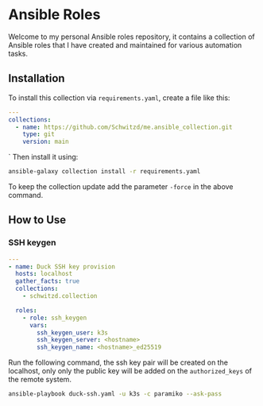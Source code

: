 # Ansible Roles

Welcome to my personal Ansible roles repository, it contains a collection of Ansible roles that I have created and maintained for various automation tasks.

## Installation

To install this collection via `requirements.yaml`, create a file like this:

```yaml
---
collections:
  - name: https://github.com/Schwitzd/me.ansible_collection.git
    type: git
    version: main
```
`
Then install it using:

```sh
ansible-galaxy collection install -r requirements.yaml
```

To keep the collection update add the parameter `-force` in the above command.

## How to Use

### SSH keygen

```yaml
---
- name: Duck SSH key provision
  hosts: localhost
  gather_facts: true
  collections:
    - schwitzd.collection

  roles:
    - role: ssh_keygen
      vars:
        ssh_keygen_user: k3s
        ssh_keygen_server: <hostname>
        ssh_keygen_name: <hostname>_ed25519
```

Run the following command, the ssh key pair will be created on the localhost, only only the public key will be added on the `authorized_keys` of the remote system.

```sh
ansible-playbook duck-ssh.yaml -u k3s -c paramiko --ask-pass
```
